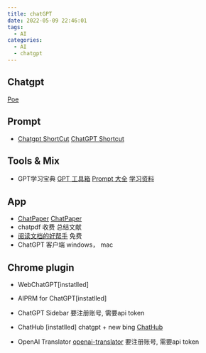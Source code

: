 ```yaml
---
title: chatGPT
date: 2022-05-09 22:46:01
tags:
  - AI
categories:
  - AI
  - chatgpt
---
```


<p></p>
<!-- more -->

## Chatgpt
[Poe](https://poe.com/ChatGPT)


## Prompt
+ [Chatgpt ShortCut](https://www.aishort.top/)
  [ChatGPT Shortcut ](https://github.com/rockbenben/ChatGPT-Shortcut)

## Tools & Mix
+ GPT学习宝典
  [GPT  工具箱](https://gpt.candobear.com/toolbox)
  [Prompt 大全](https://gpt.candobear.com/prompt)
  [学习资料](https://gpt.candobear.com/courses)

## App
+ [ChatPaper](https://chatpaper.org/)
  [ChatPaper](https://github.com/kaixindelele/ChatPaper)
+ chatpdf  收费
 总结文献
+ [阅读文档的好帮手](https://chat2doc.cn/)  免费
+ ChatGPT 客户端
 windows， mac

## Chrome plugin
+ WebChatGPT[instatlled]

+ AIPRM for ChatGPT[instatlled]

+ ChatGPT Sidebar
  要注册账号, 需要api token
  
+ ChatHub  [instatlled]
 chatgpt + new bing
 [ChatHub ](https://github.com/chathub-dev/chathub)
 
+ OpenAI Translator
  [openai-translator](https://github.com/yetone/openai-translator)
  要注册账号, 需要api token